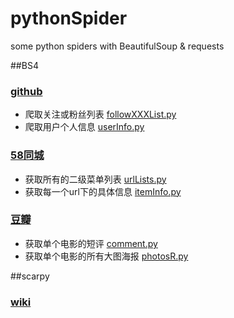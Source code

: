 # pythonSpider
some python spiders with BeautifulSoup & requests

##BS4

### [github](bs4/github)
- 爬取关注或粉丝列表 [followXXXList.py](bs4/github/github_followXXXList.py)
- 爬取用户个人信息 [userInfo.py](bs4/github/github_userInfo.py)

### [58同城](bs4/58tongcheng)
- 获取所有的二级菜单列表 [urlLists.py](bs4/58tongcheng/tc_urlLists.py)
- 获取每一个url下的具体信息 [itemInfo.py](bs4/58tongcheng/tc_itemInfo.py)

### [豆瓣](bs4/douban)
- 获取单个电影的短评 [comment.py](bs4/douban/douban_comment.py)
- 获取单个电影的所有大图海报 [photosR.py](bs4/douban/douban_photosR.py)

##scarpy

### [wiki](scarpy/wikiSpider)
